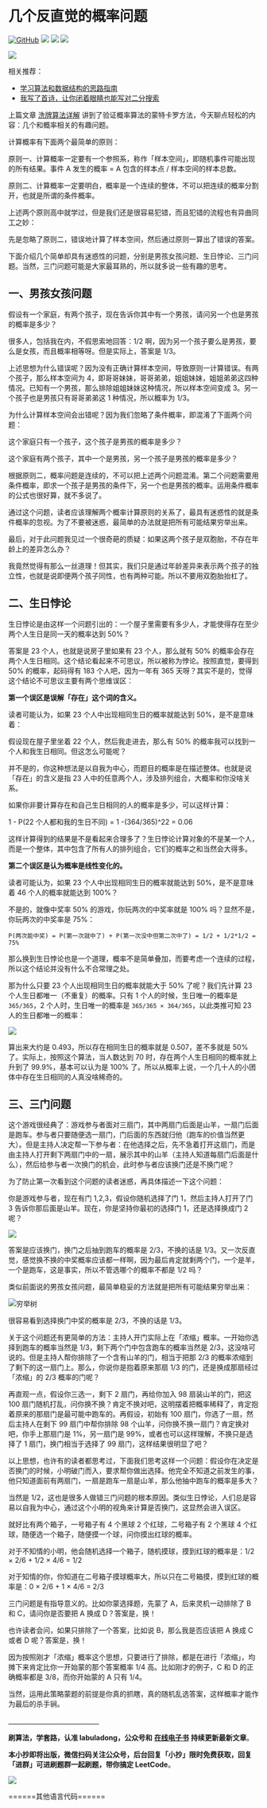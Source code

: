 # 几个反直觉的概率问题

 [![GitHub](https://img.shields.io/github/stars/labuladong/fucking-algorithm?label=Stars&style=flat-square&logo=GitHub)](https://github.com/labuladong/fucking-algorithm) [![](https://img.shields.io/badge/%E7%9F%A5%E4%B9%8E-@labuladong-000000.svg?style=flat-square&logo=Zhihu)](https://www.zhihu.com/people/labuladong) [![](https://img.shields.io/badge/公众号-@labuladong-000000.svg?style=flat-square&logo=WeChat)](https://i.loli.net/2020/10/10/MhRTyUKfXZOlQYN.jpg) [![](https://img.shields.io/badge/B站-@labuladong-000000.svg?style=flat-square&logo=Bilibili)](https://space.bilibili.com/14089380)

![](../.gitbook/assets/souyisou.png)

相关推荐：

* [学习算法和数据结构的思路指南](https://labuladong.gitbook.io/algo)
* [我写了首诗，让你闭着眼睛也能写对二分搜索](https://labuladong.gitbook.io/algo)

上篇文章 [洗牌算法详解](https://labuladong.gitbook.io/algo) 讲到了验证概率算法的蒙特卡罗方法，今天聊点轻松的内容：几个和概率相关的有趣问题。

计算概率有下面两个最简单的原则：

原则一、计算概率一定要有一个参照系，称作「样本空间」，即随机事件可能出现的所有结果。事件 A 发生的概率 = A 包含的样本点 / 样本空间的样本总数。

原则二、计算概率一定要明白，概率是一个连续的整体，不可以把连续的概率分割开，也就是所谓的条件概率。

上述两个原则高中就学过，但是我们还是很容易犯错，而且犯错的流程也有异曲同工之妙：

先是忽略了原则二，错误地计算了样本空间，然后通过原则一算出了错误的答案。

下面介绍几个简单却具有迷惑性的问题，分别是男孩女孩问题、生日悖论、三门问题。当然，三门问题可能是大家最耳熟的，所以就多说一些有趣的思考。

## 一、男孩女孩问题

假设有一个家庭，有两个孩子，现在告诉你其中有一个男孩，请问另一个也是男孩的概率是多少？

很多人，包括我在内，不假思索地回答：1/2 啊，因为另一个孩子要么是男孩，要么是女孩，而且概率相等呀。但是实际上，答案是 1/3。

上述思想为什么错误呢？因为没有正确计算样本空间，导致原则一计算错误。有两个孩子，那么样本空间为 4，即哥哥妹妹，哥哥弟弟，姐姐妹妹，姐姐弟弟这四种情况。已知有一个男孩，那么排除姐姐妹妹这种情况，所以样本空间变成 3。另一个孩子也是男孩只有哥哥弟弟这 1 种情况，所以概率为 1/3。

为什么计算样本空间会出错呢？因为我们忽略了条件概率，即混淆了下面两个问题：

这个家庭只有一个孩子，这个孩子是男孩的概率是多少？

这个家庭有两个孩子，其中一个是男孩，另一个孩子是男孩的概率是多少？

根据原则二，概率问题是连续的，不可以把上述两个问题混淆。第二个问题需要用条件概率，即求一个孩子是男孩的条件下，另一个也是男孩的概率。运用条件概率的公式也很好算，就不多说了。

通过这个问题，读者应该理解两个概率计算原则的关系了，最具有迷惑性的就是条件概率的忽视。为了不要被迷惑，最简单的办法就是把所有可能结果穷举出来。

最后，对于此问题我见过一个很奇葩的质疑：如果这两个孩子是双胞胎，不存在年龄上的差异怎么办？

我竟然觉得有那么一丝道理！但其实，我们只是通过年龄差异来表示两个孩子的独立性，也就是说即便两个孩子同性，也有两种可能。所以不要用双胞胎抬杠了。

## 二、生日悖论

生日悖论是由这样一个问题引出的：一个屋子里需要有多少人，才能使得存在至少两个人生日是同一天的概率达到 50%？

答案是 23 个人，也就是说房子里如果有 23 个人，那么就有 50% 的概率会存在两个人生日相同。这个结论看起来不可思议，所以被称为悖论。按照直觉，要得到 50% 的概率，起码得有 183 个人吧，因为一年有 365 天呀？其实不是的，觉得这个结论不可思议主要有两个思维误区：

**第一个误区是误解「存在」这个词的含义。**

读者可能认为，如果 23 个人中出现相同生日的概率就能达到 50%，是不是意味着：

假设现在屋子里坐着 22 个人，然后我走进去，那么有 50% 的概率我可以找到一个人和我生日相同。但这怎么可能呢？

并不是的，你这种想法是以自我为中心，而题目的概率是在描述整体。也就是说「存在」的含义是指 23 人中的任意两个人，涉及排列组合，大概率和你没啥关系。

如果你非要计算存在和自己生日相同的人的概率是多少，可以这样计算：

1 - P\(22 个人都和我的生日不同\) = 1 -\(364/365\)^22 = 0.06

这样计算得到的结果是不是看起来合理多了？生日悖论计算对象的不是某一个人，而是一个整体，其中包含了所有人的排列组合，它们的概率之和当然会大得多。

**第二个误区是认为概率是线性变化的。**

读者可能认为，如果 23 个人中出现相同生日的概率就能达到 50%，是不是意味着 46 个人的概率就能达到 100%？

不是的，就像中奖率 50% 的游戏，你玩两次的中奖率就是 100% 吗？显然不是，你玩两次的中奖率是 75%：

`P(两次能中奖) = P(第一次就中了) + P(第一次没中但第二次中了) = 1/2 + 1/2*1/2 = 75%`

那么换到生日悖论也是一个道理，概率不是简单叠加，而要考虑一个连续的过程，所以这个结论并没有什么不合常理之处。

那为什么只要 23 个人出现相同生日的概率就能大于 50% 了呢？我们先计算 23 个人生日都唯一（不重复）的概率。只有 1 个人的时候，生日唯一的概率是 `365/365`，2 个人时，生日唯一的概率是 `365/365 × 364/365`，以此类推可知 23 人的生日都唯一的概率：

![](../.gitbook/assets/p.png)

算出来大约是 0.493，所以存在相同生日的概率就是 0.507，差不多就是 50% 了。实际上，按照这个算法，当人数达到 70 时，存在两个人生日相同的概率就上升到了 99.9%，基本可以认为是 100% 了。所以从概率上说，一个几十人的小团体中存在生日相同的人真没啥稀奇的。

## 三、三门问题

这个游戏很经典了：游戏参与者面对三扇门，其中两扇门后面是山羊，一扇门后面是跑车。参与者只要随便选一扇门，门后面的东西就归他（跑车的价值当然更大）。但是主持人决定帮一下参与者：在他选择之后，先不急着打开这扇门，而是由主持人打开剩下两扇门中的一扇，展示其中的山羊（主持人知道每扇门后面是什么），然后给参与者一次换门的机会，此时参与者应该换门还是不换门呢？

为了防止第一次看到这个问题的读者迷惑，再具体描述一下这个问题：

你是游戏参与者，现在有门 1,2,3，假设你随机选择了门 1，然后主持人打开了门 3 告诉你那后面是山羊。现在，你是坚持你最初的选择门 1，还是选择换成门 2 呢？

![](../.gitbook/assets/sanmen.png)

答案是应该换门，换门之后抽到跑车的概率是 2/3，不换的话是 1/3。又一次反直觉，感觉换不换的中奖概率应该都一样啊，因为最后肯定就剩两个门，一个是羊，一个是跑车，这是事实，所以不管选哪个的概率不都是 1/2 吗？

类似前面说的男孩女孩问题，最简单稳妥的方法就是把所有可能结果穷举出来：

![&#x7A77;&#x4E3E;&#x6811;](../.gitbook/assets/tree.png)

很容易看到选择换门中奖的概率是 2/3，不换的话是 1/3。

关于这个问题还有更简单的方法：主持人开门实际上在「浓缩」概率。一开始你选择到跑车的概率当然是 1/3，剩下两个门中包含跑车的概率当然是 2/3，这没啥可说的。但是主持人帮你排除了一个含有山羊的门，相当于把那 2/3 的概率浓缩到了剩下的这一扇门上。那么，你说你是抱着原来那扇 1/3 的门，还是换成那扇经过「浓缩」的 2/3 概率的门呢？

再直观一点，假设你三选一，剩下 2 扇门，再给你加入 98 扇装山羊的门，把这 100 扇门随机打乱，问你换不换？肯定不换对吧，这明摆着把概率稀释了，肯定抱着原来的那扇门是最可能中跑车的。再假设，初始有 100 扇门，你选了一扇，然后主持人在剩下 99 扇门中帮你排除 98 个山羊，问你换不换一扇门？肯定换对吧，你手上那扇门是 1%，另一扇门是 99%，或者也可以这样理解，不换只是选择了 1 扇门，换门相当于选择了 99 扇门，这样结果很明显了吧？

以上思想，也许有的读者都思考过，下面我们思考这样一个问题：假设你在决定是否换门的时候，小明破门而入，要求帮你做出选择。他完全不知道之前发生的事，他只知道面前有两扇门，一扇是跑车一扇是山羊，那么他抽中跑车的概率是多大？

当然是 1/2，这也是很多人做错三门问题的根本原因。类似生日悖论，人们总是容易以自我为中心，通过这个小明的视角来计算是否换门，这显然会进入误区。

就好比有两个箱子，一号箱子有 4 个黑球 2 个红球，二号箱子有 2 个黑球 4 个红球，随便选一个箱子，随便摸一个球，问你摸出红球的概率。

对于不知情的小明，他会随机选择一个箱子，随机摸球，摸到红球的概率是：1/2 × 2/6 + 1/2 × 4/6 = 1/2

对于知情的你，你知道在二号箱子摸球概率大，所以只在二号箱摸，摸到红球的概率是：0 × 2/6 + 1 × 4/6 = 2/3

三门问题是有指导意义的。比如你蒙选择题，先蒙了 A，后来灵机一动排除了 B 和 C，请问你是否要把 A 换成 D？答案是，换！

也许读者会问，如果只排除了一个答案，比如说 B，那么我是否应该把 A 换成 C 或者 D 呢？答案是，换！

因为按照刚才「浓缩」概率这个思想，只要进行了排除，都是在进行「浓缩」，均摊下来肯定比你一开始蒙的那个答案概率 1/4 高。比如刚才的例子，C 和 D 的正确概率都是 3/8，而你开始蒙的 A 只有 1/4。

当然，运用此策略蒙题的前提是你真的抓瞎，真的随机乱选答案，这样概率才能作为最后的杀手锏。

**＿＿＿＿＿＿＿＿＿＿＿＿＿**

**刷算法，学套路，认准 labuladong，公众号和** [**在线电子书**](https://labuladong.gitbook.io/algo) **持续更新最新文章**。

**本小抄即将出版，微信扫码关注公众号，后台回复「小抄」限时免费获取，回复「进群」可进刷题群一起刷题，带你搞定 LeetCode**。

![](../.gitbook/assets/qrcode.jpg)

======其他语言代码======

